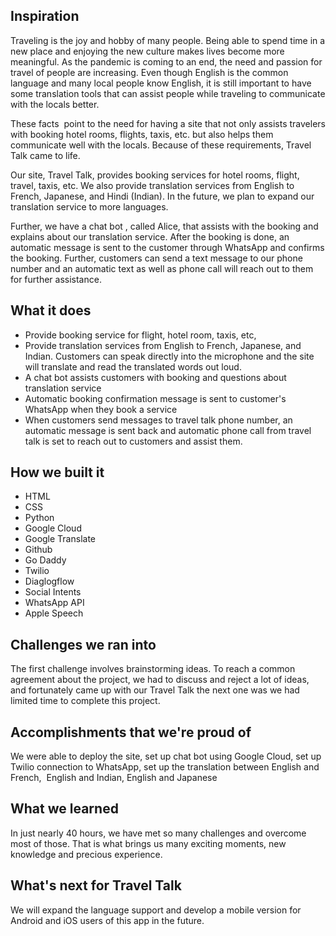 ## Inspiration
Traveling is the joy and hobby of many people. Being able to spend time in a new place and enjoying the new culture makes lives become more meaningful. As the pandemic is coming to an end, the need and passion for travel of people are increasing. Even though English is the common language and many local people know English, it is still important to have some translation tools that can assist people while traveling to communicate with the locals better.

These facts  point to the need for having a site that not only assists travelers with booking hotel rooms, flights, taxis, etc. but also helps them communicate well with the locals. Because of these requirements, Travel Talk came to life. 

Our site, Travel Talk, provides booking services for hotel rooms, flight, travel, taxis, etc. We also provide translation services from English to French, Japanese, and Hindi (Indian). In the future, we plan to expand our translation service to more languages.

Further, we have a chat bot , called Alice, that assists with the booking and explains about our translation service. After the booking is done, an automatic message is sent to the customer through WhatsApp and confirms the booking. Further, customers can send a text message to our phone number and an automatic text as well as phone call will reach out to them for further assistance. 

## What it does
- Provide booking service for flight, hotel room, taxis, etc,
- Provide translation services from English to French, Japanese, and Indian. Customers can speak directly into the microphone and the site will translate and read the translated words out loud. 
- A chat bot assists customers with booking and questions about translation service
- Automatic booking confirmation message is sent to customer's WhatsApp when they book a service
- When customers send messages to travel talk phone number, an automatic message is sent back and automatic phone call from travel talk is set to reach out to customers and assist them.

## How we built it
- HTML
- CSS
- Python
- Google Cloud
- Google Translate
- Github
- Go Daddy
- Twilio
- Diaglogflow
- Social Intents
- WhatsApp API
- Apple Speech

## Challenges we ran into
The first challenge involves brainstorming ideas. To reach a common agreement about the project, we had to discuss and reject a lot of ideas, and fortunately came up with our Travel Talk the next one was we had limited time to complete this project.

## Accomplishments that we're proud of
We were able to deploy the site, set up chat bot using Google Cloud, set up Twilio connection to WhatsApp, set up the translation between English and French,  English and Indian, English and Japanese

## What we learned
In just nearly 40 hours, we have met so many challenges and overcome most of those. That is what brings us many exciting moments, new knowledge and precious experience.

## What's next for Travel Talk
We will expand the language support and develop a mobile version for Android and iOS users of this app in the future. 
